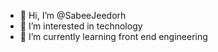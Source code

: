 - 👋 Hi, I’m @SabeeJeedorh
- 👀 I’m interested in technology
- 🌱 I’m currently learning front end engineering

<!---
SabeeJeedorh/SabeeJeedorh is a ✨ special ✨ repository because its `README.md` (this file) appears on your GitHub profile.
You can click the Preview link to take a look at your changes.
--->
